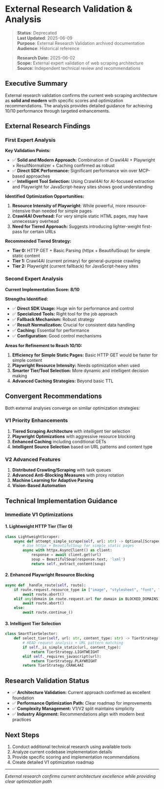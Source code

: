 # External Research Validation & Analysis

> **Status**: Deprecated  
> **Last Updated**: 2025-06-09  
> **Purpose**: External Research Validation archived documentation  
> **Audience**: Historical reference

> **Research Date:** 2025-06-02  
> **Scope:** External expert validation of web scraping architecture  
> **Source:** Independent technical review and recommendations  

## Executive Summary

External research validation confirms the current web scraping architecture as **solid and modern** with specific scores and optimization recommendations. The analysis provides detailed guidance for achieving 10/10 performance through targeted enhancements.

## External Research Findings

### First Expert Analysis

**Key Validation Points:**
- ✅ **Solid and Modern Approach:** Combination of Crawl4AI + Playwright + ResultNormalizer + Caching confirmed as robust
- ✅ **Direct SDK Performance:** Significant performance win over MCP-based approaches
- ✅ **Intelligent Tool Selection:** Using Crawl4AI for AI-focused extraction and Playwright for JavaScript-heavy sites shows good understanding

**Identified Optimization Opportunities:**
1. **Resource Intensity of Playwright:** While powerful, more resource-intensive than needed for simple pages
2. **Crawl4AI Overhead:** For very simple static HTML pages, may have unnecessary overhead
3. **Need for Tiered Approach:** Suggests introducing lighter-weight first-pass for certain URLs

**Recommended Tiered Strategy:**
- **Tier 0:** HTTP GET + Basic Parsing (httpx + BeautifulSoup) for simple static content
- **Tier 1:** Crawl4AI (current primary) for general-purpose crawling
- **Tier 2:** Playwright (current fallback) for JavaScript-heavy sites

### Second Expert Analysis

**Current Implementation Score: 8/10**

**Strengths Identified:**
- ✅ **Direct SDK Usage:** Huge win for performance and control
- ✅ **Specialized Tools:** Right tool for the job approach
- ✅ **Fallback Mechanism:** Robust strategy
- ✅ **Result Normalization:** Crucial for consistent data handling
- ✅ **Caching:** Essential for performance
- ✅ **Configuration:** Good control mechanisms

**Areas for Refinement to Reach 10/10:**
1. **Efficiency for Simple Static Pages:** Basic HTTP GET would be faster for simple content
2. **Playwright Resource Intensity:** Needs optimization when used
3. **Smarter Tier/Tool Selection:** More dynamic and intelligent decision making
4. **Advanced Caching Strategies:** Beyond basic TTL

## Convergent Recommendations

Both external analyses converge on similar optimization strategies:

### V1 Priority Enhancements
1. **Tiered Scraping Architecture** with intelligent tier selection
2. **Playwright Optimizations** with aggressive resource blocking
3. **Enhanced Caching** including conditional GETs
4. **Intelligent Source Selection** based on URL patterns and content type

### V2 Advanced Features
1. **Distributed Crawling/Scraping** with task queues
2. **Advanced Anti-Blocking Measures** with proxy rotation
3. **Machine Learning for Adaptive Parsing**
4. **Vision-Based Automation**

## Technical Implementation Guidance

### Immediate V1 Optimizations

#### 1. Lightweight HTTP Tier (Tier 0)
```python
class LightweightScraper:
    async def attempt_simple_scrape(self, url: str) -> Optional[ScrapedContent]:
        # Use httpx + BeautifulSoup for simple static pages
        async with httpx.AsyncClient() as client:
            response = await client.get(url)
            soup = BeautifulSoup(response.text, 'lxml')
            return self._extract_content(soup)
```

#### 2. Enhanced Playwright Resource Blocking
```python
async def _handle_route(self, route):
    if route.request.resource_type in ["image", "stylesheet", "font", "media"]:
        await route.abort()
    elif any(domain in route.request.url for domain in BLOCKED_DOMAINS):
        await route.abort()
    else:
        await route.continue_()
```

#### 3. Intelligent Tier Selection
```python
class SmartTierSelector:
    def select_tier(self, url: str, content_type: str) -> TierStrategy:
        # HEAD request analysis + URL pattern matching
        if self._is_simple_static(url, content_type):
            return TierStrategy.LIGHTWEIGHT
        elif self._requires_javascript(url):
            return TierStrategy.PLAYWRIGHT
        return TierStrategy.CRAWL4AI
```

## Research Validation Status

- ✅ **Architecture Validation:** Current approach confirmed as excellent foundation
- ✅ **Performance Optimization Path:** Clear roadmap for improvements
- ✅ **Complexity Management:** V1/V2 split maintains simplicity
- ✅ **Industry Alignment:** Recommendations align with modern best practices

## Next Steps

1. Conduct additional technical research using available tools
2. Analyze current codebase implementation details
3. Provide specific scoring and implementation recommendations
4. Create detailed V1 optimization roadmap

---

*External research confirms current architecture excellence while providing clear optimization path*